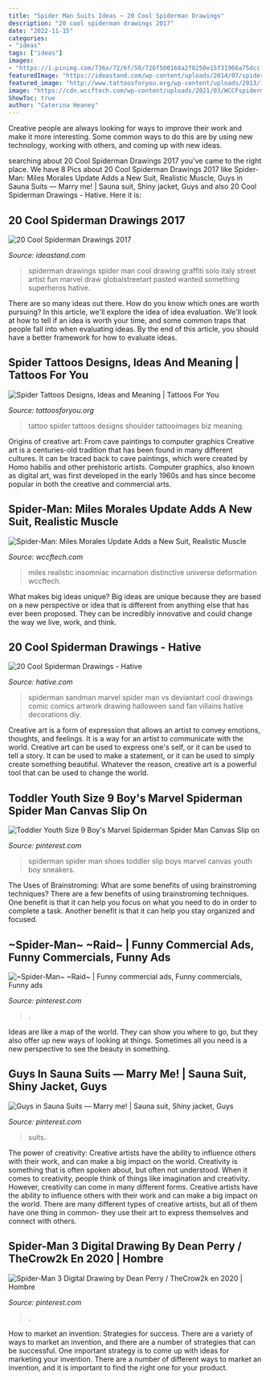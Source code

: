 ```yaml
---
title: "Spider Man Suits Ideas ~ 20 Cool Spiderman Drawings"
description: "20 cool spiderman drawings 2017"
date: "2022-11-15"
categories:
- "ideas"
tags: ["ideas"]
images:
- "https://i.pinimg.com/736x/72/6f/50/726f500168a2f8250e15f31966a75dcc--spiderman-spider-spider-man.jpg"
featuredImage: "https://ideastand.com/wp-content/uploads/2014/07/spiderman-drawings/3-spiderman-drawings.jpg"
featured_image: "http://www.tattoosforyou.org/wp-content/uploads/2013/11/Pictures-of-Spider-Tattoo-1024x768.jpg"
image: "https://cdn.wccftech.com/wp-content/uploads/2021/03/WCCFspidermanmilesmorales9-1030x579.jpg"
ShowToc: true
author: "Caterina Heaney"
---
```



Creative people are always looking for ways to improve their work and make it more interesting. Some common ways to do this are by using new technology, working with others, and coming up with new ideas.

	

		
searching about 20 Cool Spiderman Drawings 2017 you've came to the right place. We have 8 Pics about 20 Cool Spiderman Drawings 2017 like Spider-Man: Miles Morales Update Adds a New Suit, Realistic Muscle, Guys in Sauna Suits — Marry me! | Sauna suit, Shiny jacket, Guys and also 20 Cool Spiderman Drawings - Hative. Here it is:
		
    
## 20 Cool Spiderman Drawings 2017

<img loading=lazy src="https://ideastand.com/wp-content/uploads/2014/07/spiderman-drawings/3-spiderman-drawings.jpg" onerror="this.onerror=null;this.src='https://tse4.mm.bing.net/th?id=OIP.7RI0wOBJuNjRfjGsiVAqeAHaJ7&amp;pid=15.1';" alt="20 Cool Spiderman Drawings 2017">

_Source: ideastand.com_

>spiderman drawings spider man cool drawing graffiti solo italy street artist fun marvel draw globalstreetart pasted wanted something superheros hative. 

	

There are so many ideas out there. How do you know which ones are worth pursuing? In this article, we'll explore the idea of idea evaluation. We'll look at how to tell if an idea is worth your time, and some common traps that people fall into when evaluating ideas. By the end of this article, you should have a better framework for how to evaluate ideas.

    
## Spider Tattoos Designs, Ideas And Meaning | Tattoos For You

<img loading=lazy src="http://www.tattoosforyou.org/wp-content/uploads/2013/11/Pictures-of-Spider-Tattoo-1024x768.jpg" onerror="this.onerror=null;this.src='https://tse1.mm.bing.net/th?id=OIP.vBOp9IzOo-3owXOfdXQVAwHaFj&amp;pid=15.1';" alt="Spider Tattoos Designs, Ideas and Meaning | Tattoos For You">

_Source: tattoosforyou.org_

>tattoo spider tattoos designs shoulder tattooimages biz meaning. 

	

Origins of creative art: From cave paintings to computer graphics
Creative art is a centuries-old tradition that has been found in many different cultures. It can be traced back to cave paintings, which were created by Homo habilis and other prehistoric artists. Computer graphics, also known as digital art, was first developed in the early 1960s and has since become popular in both the creative and commercial arts.

    
## Spider-Man: Miles Morales Update Adds A New Suit, Realistic Muscle

<img loading=lazy src="https://cdn.wccftech.com/wp-content/uploads/2021/03/WCCFspidermanmilesmorales9-1030x579.jpg" onerror="this.onerror=null;this.src='https://tse1.mm.bing.net/th?id=OIP.K1rqYMivTeSTEtV1YZDh4QHaEK&amp;pid=15.1';" alt="Spider-Man: Miles Morales Update Adds a New Suit, Realistic Muscle">

_Source: wccftech.com_

>miles realistic insomniac incarnation distinctive universe deformation wccftech. 

	

What makes big ideas unique?
Big ideas are unique because they are based on a new perspective or idea that is different from anything else that has ever been proposed. They can be incredibly innovative and could change the way we live, work, and think.

    
## 20 Cool Spiderman Drawings - Hative

<img loading=lazy src="https://hative.com/wp-content/uploads/2014/07/spiderman-drawings/10-spiderman-drawings.jpg" onerror="this.onerror=null;this.src='https://tse2.mm.bing.net/th?id=OIP.FZw-3YfbV509bX-MAGQLowHaLG&amp;pid=15.1';" alt="20 Cool Spiderman Drawings - Hative">

_Source: hative.com_

>spiderman sandman marvel spider man vs deviantart cool drawings comic comics artwork drawing halloween sand fan villains hative decorations diy. 

	

Creative art is a form of expression that allows an artist to convey emotions, thoughts, and feelings. It is a way for an artist to communicate with the world. Creative art can be used to express one's self, or it can be used to tell a story. It can be used to make a statement, or it can be used to simply create something beautiful. Whatever the reason, creative art is a powerful tool that can be used to change the world.

    
## Toddler Youth Size 9 Boy&#039;s Marvel Spiderman Spider Man Canvas Slip On

<img loading=lazy src="https://i.pinimg.com/736x/72/6f/50/726f500168a2f8250e15f31966a75dcc--spiderman-spider-spider-man.jpg" onerror="this.onerror=null;this.src='https://tse4.mm.bing.net/th?id=OIP.r7gC5bxyWdJh7z-BBOgGHAHaK6&amp;pid=15.1';" alt="Toddler Youth Size 9 Boy&#039;s Marvel Spiderman Spider Man Canvas Slip on">

_Source: pinterest.com_

>spiderman spider man shoes toddler slip boys marvel canvas youth boy sneakers. 

	

The Uses of Brainstroming: What are some benefits of using brainstroming techniques?
There are a few benefits of using brainstroming techniques. One benefit is that it can help you focus on what you need to do in order to complete a task. Another benefit is that it can help you stay organized and focused.

    
## ~Spider-Man~ ~Raid~ | Funny Commercial Ads, Funny Commercials, Funny Ads

<img loading=lazy src="https://i.pinimg.com/736x/3a/af/ed/3aafeddf1a124cfc20309002ea1d844c--funny-humour-funny-shit.jpg" onerror="this.onerror=null;this.src='https://tse4.mm.bing.net/th?id=OIP.hmSqH3Da5wVGwGIIEpZAZQHaLD&amp;pid=15.1';" alt="~Spider-Man~ ~Raid~ | Funny commercial ads, Funny commercials, Funny ads">

_Source: pinterest.com_

>. 

	

Ideas are like a map of the world. They can show you where to go, but they also offer up new ways of looking at things. Sometimes all you need is a new perspective to see the beauty in something.

    
## Guys In Sauna Suits — Marry Me! | Sauna Suit, Shiny Jacket, Guys

<img loading=lazy src="https://i.pinimg.com/736x/b4/21/7e/b4217e9bd5f825d30e0d58a66b8fc0fc.jpg" onerror="this.onerror=null;this.src='https://tse2.mm.bing.net/th?id=OIP.blVTmieel6WG49EgvxD39gAAAA&amp;pid=15.1';" alt="Guys in Sauna Suits — Marry me! | Sauna suit, Shiny jacket, Guys">

_Source: pinterest.com_

>suits. 

	

The power of creativity: Creative artists have the ability to influence others with their work, and can make a big impact on the world.
Creativity is something that is often spoken about, but often not understood. When it comes to creativity, people think of things like imagination and creativity. However, creativity can come in many different forms. Creative artists have the ability to influence others with their work and can make a big impact on the world. There are many different types of creative artists, but all of them have one thing in common- they use their art to express themselves and connect with others.

    
## Spider-Man 3 Digital Drawing By Dean Perry / TheCrow2k En 2020 | Hombre

<img loading=lazy src="https://i.pinimg.com/736x/f8/1c/87/f81c87908c8f672f4c13de01939bc8b3.jpg" onerror="this.onerror=null;this.src='https://tse2.mm.bing.net/th?id=OIP.tlDOLsf2RsdEzY8suxsWrgHaLH&amp;pid=15.1';" alt="Spider-Man 3 Digital Drawing by Dean Perry / TheCrow2k en 2020 | Hombre">

_Source: pinterest.com_

>. 

	

How to market an invention: Strategies for success.
There are a variety of ways to market an invention, and there are a number of strategies that can be successful. One important strategy is to come up with ideas for marketing your invention. There are a number of different ways to market an invention, and it is important to find the right one for your product.

